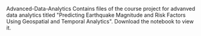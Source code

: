  Advanced-Data-Analytics
 Contains files of the course project for advanved data analytics titled "Predicting Earthquake Magnitude and Risk Factors Using Geospatial and Temporal Analytics".
 Download the notebook to view it.
